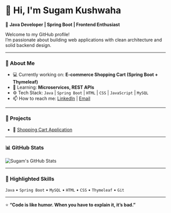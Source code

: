 # 👋 Hi, I'm Sugam Kushwaha

🎯 **Java Developer | Spring Boot | Frontend Enthusiast**

Welcome to my GitHub profile!  
I’m passionate about building web applications with clean architecture and solid backend design.

---

### 🧠 About Me
- 💻 Currently working on: **E-commerce Shopping Cart (Spring Boot + Thymeleaf)**
- 🌱 Learning: **Microservices, REST APIs**
- ⚙️ Tech Stack: `Java` | `Spring Boot` | `HTML` | `CSS` | `JavaScript` | `MySQL`
- 📫 How to reach me: [LinkedIn](https://linkedin.com/in/yourprofile) | [Email](mailto:youremail@gmail.com)

---

### 🚀 Projects
- 🛒 [Shopping Cart Application](https://github.com/yourusername/Shopping_Cart)

---

### 📊 GitHub Stats
![Sugam's GitHub Stats](https://github-readme-stats.vercel.app/api?username=sugamkushwaha&show_icons=true&theme=tokyonight)

---

### 🌟 Highlighted Skills
`Java` • `Spring Boot` • `MySQL` • `HTML` • `CSS` • `Thymeleaf` • `Git`

---

⭐ **“Code is like humor. When you have to explain it, it’s bad.”**
